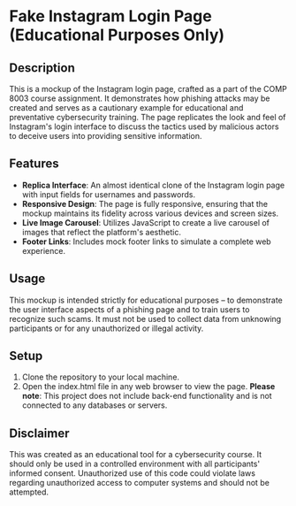 # Fake Instagram Login Page (Educational Purposes Only)
## Description
This  is a mockup of the Instagram login page, crafted as a part of the COMP 8003 course assignment. It demonstrates how phishing attacks may be created and serves as a cautionary example for educational and preventative cybersecurity training. The page replicates the look and feel of Instagram's login interface to discuss the tactics used by malicious actors to deceive users into providing sensitive information.

## Features
- **Replica Interface**: An almost identical clone of the Instagram login page with input fields for usernames and passwords.
- **Responsive Design**: The page is fully responsive, ensuring that the mockup maintains its fidelity across various devices and screen sizes.
- **Live Image Carousel**: Utilizes JavaScript to create a live carousel of images that reflect the platform's aesthetic.
- **Footer Links**: Includes mock footer links to simulate a complete web experience.

## Usage
This mockup is intended strictly for educational purposes – to demonstrate the user interface aspects of a phishing page and to train users to recognize such scams. It must not be used to collect data from unknowing participants or for any unauthorized or illegal activity.

## Setup
1. Clone the repository to your local machine.
2. Open the index.html file in any  web browser to view the page.
**Please note**: This project does not include back-end functionality and is not connected to any databases or servers.

## Disclaimer
This  was created as an educational tool for a cybersecurity course. It should only be used in a controlled environment with all participants' informed consent. Unauthorized use of this code could violate laws regarding unauthorized access to computer systems and should not be attempted.

